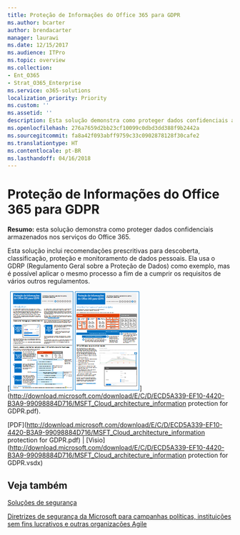```yaml
---
title: Proteção de Informações do Office 365 para GDPR
ms.author: bcarter
author: brendacarter
manager: laurawi
ms.date: 12/15/2017
ms.audience: ITPro
ms.topic: overview
ms.collection:
- Ent_O365
- Strat_O365_Enterprise
ms.service: o365-solutions
localization_priority: Priority
ms.custom: ''
ms.assetid: ''
description: Esta solução demonstra como proteger dados confidenciais armazenados nos serviços do Office 365.
ms.openlocfilehash: 276a7659d2bb23cf10099c0dbd3dd388f9b2442a
ms.sourcegitcommit: fa8a42f093abff9759c33c0902878128f30cafe2
ms.translationtype: HT
ms.contentlocale: pt-BR
ms.lasthandoff: 04/16/2018
---
```

# <a name="office-365-information-protection-for-gdpr"></a>Proteção de Informações do Office 365 para GDPR

 **Resumo:** esta solução demonstra como proteger dados confidenciais armazenados nos serviços do Office 365.
  
Esta solução inclui recomendações prescritivas para descoberta, classificação, proteção e monitoramento de dados pessoais. Ela usa o GDRP (Regulamento Geral sobre a Proteção de Dados) como exemplo, mas é possível aplicar o mesmo processo a fim de a cumprir os requisitos de vários outros regulamentos.

[![Imagem em miniatura do cartaz da Proteção de Informações do Office 365 para GDRP](images/InfoProtectGDPR_Poster/o365infoprotectforgdpr_thumb.png)](http://download.microsoft.com/download/E/C/D/ECD5A339-EF10-4420-B3A9-99098884D716/MSFT_Cloud_architecture_information protection for GDPR.pdf).
  
[PDF](http://download.microsoft.com/download/E/C/D/ECD5A339-EF10-4420-B3A9-99098884D716/MSFT_Cloud_architecture_information protection for GDPR.pdf)  | [Visio](http://download.microsoft.com/download/E/C/D/ECD5A339-EF10-4420-B3A9-99098884D716/MSFT_Cloud_architecture_information protection for GDPR.vsdx)
  

## <a name="see-also"></a>Veja também

[Soluções de segurança](security-solutions.md)
  
[Diretrizes de segurança da Microsoft para campanhas políticas, instituições sem fins lucrativos e outras organizações Agile](microsoft-security-guidance-for-political-campaigns-nonprofits-and-other-agile-o.md)





